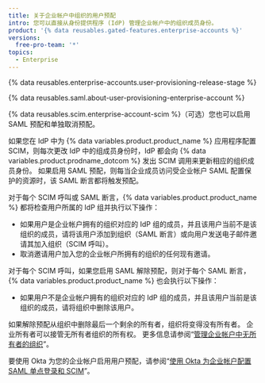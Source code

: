 ```yaml
---
title: 关于企业帐户中组织的用户预配
intro: 您可以直接从身份提供程序 (IdP) 管理企业帐户中的组织成员身份。
product: '{% data reusables.gated-features.enterprise-accounts %}'
versions:
  free-pro-team: '*'
topics:
  - Enterprise
---
```


{% data reusables.enterprise-accounts.user-provisioning-release-stage %}

{% data reusables.saml.about-user-provisioning-enterprise-account %}

{% data reusables.scim.enterprise-account-scim %}（可选）您也可以启用 SAML 预配和单独取消预配。

如果您在 IdP 中为 {% data variables.product.product_name %} 应用程序配置 SCIM，则每次更改 IdP 中的组成员身份时，IdP 都会向 {% data variables.product.prodname_dotcom %} 发出 SCIM 调用来更新相应的组织成员身份。 如果启用 SAML 预配，则每当企业成员访问受企业帐户 SAML 配置保护的资源时，该 SAML 断言都将触发预配。

对于每个 SCIM 呼叫或 SAML 断言，{% data variables.product.product_name %} 都将检查用户所属的 IdP 组并执行以下操作：

- 如果用户是企业帐户拥有的组织对应的 IdP 组的成员，并且该用户当前不是该组织的成员，请将该用户添加到组织（SAML 断言）或向用户发送电子邮件邀请其加入组织（SCIM 呼叫）。
- 取消邀请用户加入您的企业帐户所拥有的组织的任何现有邀请。

对于每个 SCIM 呼叫，如果您启用 SAML 解除预配，则对于每个 SAML 断言，{% data variables.product.product_name %} 也会执行以下操作：

- 如果用户不是企业帐户拥有的组织对应的 IdP 组的成员，并且该用户当前是该组织的成员，请将组织中删除该用户。

如果解除预配从组织中删除最后一个剩余的所有者，组织将变得没有所有者。 企业所有者可以接管无所有者组织的所有权。 更多信息请参阅“[管理企业帐户中无所有者的组织](/github/setting-up-and-managing-your-enterprise/managing-unowned-organizations-in-your-enterprise-account)”。

要使用 Okta 为您的企业帐户启用用户预配，请参阅“[使用 Okta 为企业帐户配置 SAML 单点登录和 SCIM](/github/setting-up-and-managing-your-enterprise/configuring-saml-single-sign-on-and-scim-for-your-enterprise-account-using-okta)”。
